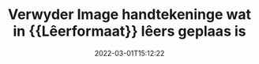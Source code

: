 ---
############################# Static ############################
layout: "auto-gen-signature"
date: 2022-03-01T15:12:22
draft: false
operation: Delete
signaturetype: Image
fileformat: Xlsm
productName: .NET
lang: af
productCode: net
otherformats: pdf doc docx docm dot dotm dotx odt ott rtf xls xlsx xlsm xlsb csv ods ots xltx xltm ppt pptx pps ppsx odp otp potx potm pptm ppsm
breadcrumb: Put Image signature on Xlsm for C#

############################# Head ############################
head_title: "Vee Image handtekeninge van Xlsm lêers uit via C#"
head_description: "Die uitvee van spesifieke Image handtekeninge van getekende {{Lêerformaat}} dokumente kan maklik uitgevoer word met kort .NET kode."

############################# Header ############################
title: "Verwyder Image handtekeninge wat in {{Lêerformaat}} lêers geplaas is"
description: "Vee verskeie Image handtekeninge uit {{Lêerformaat}} dokumente uit. Die verwydering van Image handtekeninge vereis eenvoudige C# kode."
bg_image: "https://cms.admin.containerize.com/templates/aspose/App_Themes/V3/images/bg/header1.png"
bg_overlay: false
button:
    enable: true

############################# SubMenu ############################
submenu:
    enable: true

    left:
        img_alt: "GroupDocs.Signature for .NET"
        image: "https://cms.admin.containerize.com/templates/groupdocs/images/product-logos/90x90-noborder/groupdocs-signature-net.png"
        product: "GroupDocs.Signature"
        platform: ".NET"



############################# About ############################
about:
    enable: true
    title: "Kry inligting oor GroupDocs.Signature for .NET API-kenmerke"
    content: |
        [GroupDocs.Signature for .NET](https://products.groupdocs.com/signature/net/) API bied baie maniere om jou dokumente te verwerk deur elektroniese handtekeninge te gebruik. Digitale handtekeninge soos tekste, beelde, digitale sertifikate, strepieskodes, QR-kodes, seëls of metadata is beskikbaar. Kliënte het die moontlikheid om digitale handtekeninge by PDF's, MS Word-dokumente, MS Excel-werkboeke, MS PowerPoint-aanbiedings, Adobe Photoshop-lêers en verskeie beeldformate by te voeg, uit te vee, op te dateer, te verifieer of te soek. 'n Groot aantal nuttige kenmerke en instellings word verskaf.
    

############################# Steps ############################
steps:
    enable: true
    title_left: "Hoe om Image-handtekeninge uit jou {{Lêerformaat}}-dokument te verwyder"
    content_left: |
        [GroupDocs.Signature for .NET](https://products.groupdocs.com/signature/net/) bied nuttige kenmerk vir die skoonmaak van {{Lêerformaat}} dokumente van Image handtekeninge met 'n paar reëls kode.
        
        * Eerstens, instansieer Handtekening-objek wat deurgaanpad na jou dokument as 'n konstruktor parameter.
        * Skep dan 'n toepaslike handtekeningvoorwerp en stel sy unieke identifiseerder op.
        * Daarna, roep Verwyder metode deur handtekeningvoorwerp wat uitgevee moet word.
        * Laastens, die resultate van die proses.

    title_right: "Stelselvereistes"
    content_right: |
        GroupDocs.Signature for .NET word op alle groot platforms en bedryfstelsels ondersteun. Voordat u die kode hieronder uitvoer, maak asseblief seker dat u die volgende voorvereistes op u stelsel geïnstalleer het.

        * Bedryfstelsels: Microsoft Windows, Linux, MacOS
        * Ontwikkelingsomgewings: Microsoft Visual Studio, Xamarin, MonoDevelop
        * Frameworks: .NET Framework, .NET Standard, .NET Core, Mono
        * Laai die nuutste weergawe van GroupDocs.Signature for .NET af vanaf [Nuget](https://www.nuget.org/packages/groupdocs.signature)
         
    code: |
        ```csharp    
                
        // Set up input Xlsm file
        string filePath = "input.xlsm";

        // Instantiate Signature for input file
        using (GroupDocs.Signature.Signature signature = new GroupDocs.Signature.Signature(filePath))
        {
                // Id of signature which is supposed to be deleted
                // such Id may be obtained as result of search operation
                string id = "e3ad0ec7-9abf-426d-b9aa-b3328f3f1470";

                // provide signature features to delete
                // set up particular signature id
                ImageSignature signatureToDelete = new ImageSignature(id);

                // delete signature
                bool deleteResult = signature.Delete(signatureToDelete);

                // process deletion result
                if (deleteResult)
                {
                    Console.WriteLine("Signature was deleted successfully!");
                }
        }
        ```

############################# Demos ############################
demos:
    enable: true
    title: "Ondertekening met Image handtekeninge Live Demo"
    content: |
       Voeg nou verskeie elektroniese handtekeninge by die Xlsm-lêer deur die [GroupDocs.Signature-toepassing](https://products.groupdocs.app/signature/family) webwerf te besoek.          

############################# More Formats ############################
more_formats:
    enable: true
    title: "Vee jou Image handtekeninge uit met C#"
    content: |
        "Skraping van e-handtekeninge wat by verskeie dokumentformate gevoeg is. Verwyder handtekeninge vinnig sonder ekstra kode."
    format: 
       
       
back_to_top:
    enable: true
---